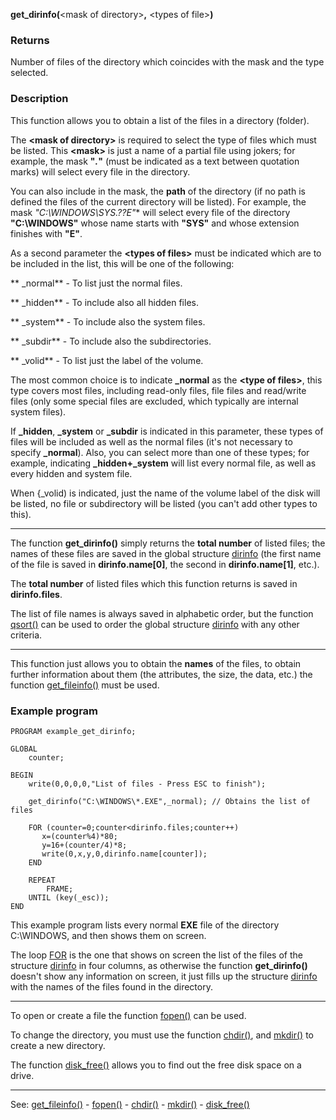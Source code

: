 **get_dirinfo(**&lt;mask of directory&gt;**,** &lt;types of file&gt;**)**

### Returns

Number of files of the directory which coincides with the mask and the
type selected.

### Description

This function allows you to obtain a list of the files in a directory (folder).

The **&lt;mask of directory&gt;** is required to select the type of files
which must be listed. This **&lt;mask&gt;** is just a name of a partial file
using jokers; for example, the mask **&quot;*.*&quot;** (must be indicated as a text
between quotation marks) will select every file in the directory.

You can also include in the mask, the **path** of the directory (if no path is defined
the files of the current directory will be listed). 
For example, the mask **&quot;C:\WINDOWS\SYS*.??E&quot;** will select every file of the
directory **&quot;C:\WINDOWS&quot;** whose name starts with **&quot;SYS&quot;** and whose extension finishes
with **&quot;E&quot;**.

As a second parameter the **&lt;types of files&gt;** must be indicated which are to
be included in the list, this will be one of the following:

** _normal** - To list just the normal files.

** _hidden** - To include also all hidden files.

** _system** - To include also the system files.

** _subdir** - To include also the subdirectories.

** _volid**  - To list just the label of the volume.


The most common choice is to indicate **_normal** as the **&lt;type of files&gt;**, this type
covers most files, including read-only files, file files and read/write files 
(only some special files are excluded, which typically are internal system files).

If **_hidden**, **_system** or **_subdir** is indicated in this parameter, these types of files
will be included as well as the normal files (it's not necessary to specify **_normal**).
Also, you can select more than one of these types; for example, indicating **_hidden+_system**
will list every normal file, as well as every hidden and system file.

When {_volid) is indicated, just the name of the volume label of the disk
will be listed, no file or subdirectory will be listed (you can't add other types to this).

---------------------------------------


The function **get_dirinfo()** simply returns the **total number** of listed files;
the names of these files are saved in the global structure
[dirinfo](global_struct_dirinfo.md) (the first name of the file is saved in **dirinfo.name[0]**, the
second in **dirinfo.name[1]**, etc.).

The **total number** of listed files which this function returns is saved
in **dirinfo.files**.

The list of file names is always saved in alphabetic order, but the function
[qsort()](qsort().md) can be used to order the global structure [dirinfo](global_struct_dirinfo.md) 
with any other criteria.

---------------------------------------


This function just allows you to obtain the **names** of the files, to
obtain further information about them (the attributes, the size, the data,
etc.) the function [get_fileinfo()](get_fileinfo().md) must be used.

### Example program
```
PROGRAM example_get_dirinfo;

GLOBAL
    counter;

BEGIN
    write(0,0,0,0,"List of files - Press ESC to finish");

    get_dirinfo("C:\WINDOWS\*.EXE",_normal); // Obtains the list of files

    FOR (counter=0;counter<dirinfo.files;counter++)
       x=(counter%4)*80;
       y=16+(counter/4)*8;
       write(0,x,y,0,dirinfo.name[counter]);
    END

    REPEAT
        FRAME;
    UNTIL (key(_esc));
END
```


This example program lists every normal **EXE** file of the directory
C:\WINDOWS, and then shows them on screen.

The loop [FOR](for_statement.md) is the one that shows on screen the list of the
files of the structure [dirinfo](global_struct_dirinfo.md) in four columns, as otherwise the function
**get_dirinfo()** doesn't show any information on screen, it just fills up the
structure [dirinfo](global_struct_dirinfo.md) with the names of the files found in the directory.

---------------------------------------


To open or create a file the function [fopen()](fopen().md) can be used.

To change the directory, you must use the function [chdir()](chdir().md), and
[mkdir()](mkdir().md) to create a new directory.

The function [disk_free()](disk_free().md) allows you to find out the free disk space on a drive.

---------------------------------------
See: [get_fileinfo()](get_fileinfo().md) - [fopen()](fopen().md) - [chdir()](chdir().md) - [mkdir()](mkdir().md) - [disk_free()](disk_free().md)

